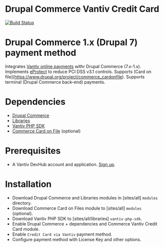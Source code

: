 # Drupal Commerce Vantiv Credit Card

[![Build Status](https://travis-ci.org/steveoliver/drupal_commerce_vantiv_creditcard.svg?branch=7.x-1.x)](https://travis-ci.org/steveoliver/drupal_commerce_vantiv_creditcard)

# Drupal Commerce 1.x (Drupal 7) payment method

Integrates [Vantiv online payments](https://www.vantiv.com/online-payments) withr Drupal Commerce (7.x-1.x). Implements [eProtect](https://www.vantiv.com/developers/ecommerce-payments#security-features) to reduce PCI DSS v3.1 controls. Supports (Card on file](https://www.drupal.org/project/commerce_cardonfile). Supports terminal (Drupal Commerce back-end) payments.

# Dependencies
 - [Drupal Commerce](https://www.drupal.org/project/commerce)
 - [Libraries](https://www.drupal.org/project/libraries)
 - [Vantiv PHP SDK](https://github.com/steveoliver/vantiv_devhub_sdk_php)
 - [Commerce Card on File](https://www.drupal.org/project/commerce_cardonfile) (optional)

# Prerequisites
 - A Vantiv DevHub account and application. [Sign up](https://apideveloper.vantiv.com/).

# Installation
 - Download Drupal Commerce and Libraries modules in [sites/all] `modules` directory.
 - Download Commerce Card on Files module to [sites/all] `modules` (optional).
 - Download Vantiv PHP SDK to [sites/all/libraries] `vantiv-php-sdk`.
 - Enable Drupal Commerce + dependencies and Commerce Vantiv Credit Card module.
 - Enable `Credit Card via Vantiv` payment method.
 - Configure payment method with License Key and other options.

